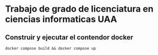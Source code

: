 # Trabajo de grado de licenciatura en ciencias informaticas UAA

## Construir y ejecutar el contendor docker
```
docker compose build && docker compose up
